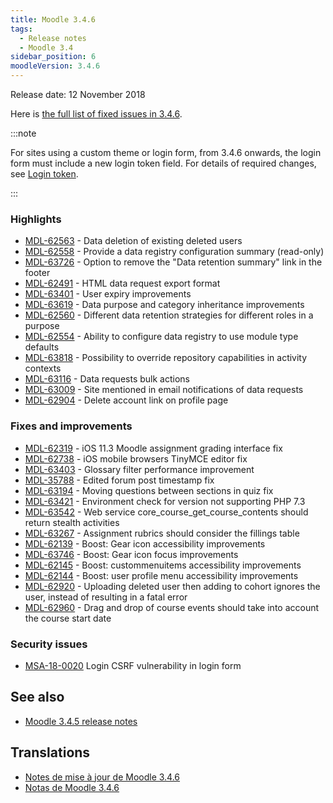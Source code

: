 ```yaml
---
title: Moodle 3.4.6
tags:
  - Release notes
  - Moodle 3.4
sidebar_position: 6
moodleVersion: 3.4.6
---
```


Release date: 12 November 2018

Here is [the full list of fixed issues in 3.4.6](https://tracker.moodle.org/secure/IssueNavigator!executeAdvanced.jspa?jqlQuery=project+%3D+mdl+AND+resolution+%3D+fixed+AND+fixVersion+in+%28%223.4.6%22%29+ORDER+BY+priority+DESC&runQuery=true&clear=true).

:::note

For sites using a custom theme or login form, from 3.4.6 onwards, the login form must include a new login token field. For details of required changes, see [Login token](https://docs.moodle.org/dev/Login_token).

:::

### Highlights

- [MDL-62563](https://tracker.moodle.org/browse/MDL-62563) - Data deletion of existing deleted users
- [MDL-62558](https://tracker.moodle.org/browse/MDL-62558) - Provide a data registry configuration summary (read-only)
- [MDL-63726](https://tracker.moodle.org/browse/MDL-63726) - Option to remove the "Data retention summary" link in the footer
- [MDL-62491](https://tracker.moodle.org/browse/MDL-62491) - HTML data request export format
- [MDL-63401](https://tracker.moodle.org/browse/MDL-63401) - User expiry improvements
- [MDL-63619](https://tracker.moodle.org/browse/MDL-63619) - Data purpose and category inheritance improvements
- [MDL-62560](https://tracker.moodle.org/browse/MDL-62560) - Different data retention strategies for different roles in a purpose
- [MDL-62554](https://tracker.moodle.org/browse/MDL-62554) - Ability to configure data registry to use module type defaults
- [MDL-63818](https://tracker.moodle.org/browse/MDL-63818) - Possibility to override repository capabilities in activity contexts
- [MDL-63116](https://tracker.moodle.org/browse/MDL-63116) - Data requests bulk actions
- [MDL-63009](https://tracker.moodle.org/browse/MDL-63009) - Site mentioned in email notifications of data requests
- [MDL-62904](https://tracker.moodle.org/browse/MDL-62904) - Delete account link on profile page

### Fixes and improvements

- [MDL-62319](https://tracker.moodle.org/browse/MDL-62319) - iOS 11.3 Moodle assignment grading interface fix
- [MDL-62738](https://tracker.moodle.org/browse/MDL-62738) - iOS mobile browsers TinyMCE editor fix
- [MDL-63403](https://tracker.moodle.org/browse/MDL-63403) - Glossary filter performance improvement
- [MDL-35788](https://tracker.moodle.org/browse/MDL-35788) - Edited forum post timestamp fix
- [MDL-63194](https://tracker.moodle.org/browse/MDL-63194) - Moving questions between sections in quiz fix
- [MDL-63421](https://tracker.moodle.org/browse/MDL-63421) - Environment check for version not supporting PHP 7.3
- [MDL-63542](https://tracker.moodle.org/browse/MDL-63542) - Web service core_course_get_course_contents should return stealth activities
- [MDL-63267](https://tracker.moodle.org/browse/MDL-63267) - Assignment rubrics should consider the fillings table
- [MDL-62139](https://tracker.moodle.org/browse/MDL-62139) - Boost: Gear icon accessibility improvements
- [MDL-63746](https://tracker.moodle.org/browse/MDL-63746) - Boost: Gear icon focus improvements
- [MDL-62145](https://tracker.moodle.org/browse/MDL-62145) - Boost: custommenuitems accessibility improvements
- [MDL-62144](https://tracker.moodle.org/browse/MDL-62144) - Boost: user profile menu accessibility improvements
- [MDL-62920](https://tracker.moodle.org/browse/MDL-62920) - Uploading deleted user then adding to cohort ignores the user, instead of resulting in a fatal error
- [MDL-62960](https://tracker.moodle.org/browse/MDL-62960) - Drag and drop of course events should take into account the course start date

### Security issues

- [MSA-18-0020](https://moodle.org/mod/forum/discuss.php?d=378731) Login CSRF vulnerability in login form

## See also

- [Moodle 3.4.5 release notes](/general/releases/3.4/3.4.5)

## Translations

- [Notes de mise à jour de Moodle 3.4.6](https://docs.moodle.org/fr/Notes_de_mise_à_jour_de_Moodle_3.4.6)
- [Notas de Moodle 3.4.6](https://docs.moodle.org/es/Notas_de_Moodle_3.4.6)
